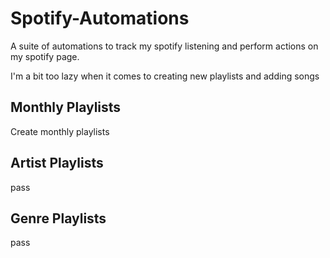 # Spotify-Automations
A suite of automations to track my spotify listening and perform actions on my spotify page.  

I'm a bit too lazy when it comes to creating new playlists and adding songs 

## Monthly Playlists 
Create monthly playlists

## Artist Playlists 
pass 

## Genre Playlists 
pass 
